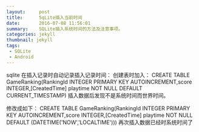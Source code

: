 ```yaml
---
layout:     post
title:      SqLite插入当前时间
date:       2016-07-08 11:56:01
summary:    SQLite插入系统时间的方法及注意事项。
categories: jekyll
thumbnail: jekyll
tags:
 - SQLite
 - Android
---
```


sqlite 在插入记录时自动记录插入记录时间：
创建表时加入：
CREATE TABLE GameRanking(RankingId INTEGER PRIMARY KEY AUTOINCREMENT,score INTEGER,[CreatedTime] playtime NOT NULL DEFAULT CURRENT_TIMESTAMP)
插入数据后发现不是系统时间而世界时间。

修改成如下：
CREATE TABLE GameRanking(RankingId INTEGER PRIMARY KEY AUTOINCREMENT,score INTEGER,[CreatedTime] playtime NOT NULL DEFAULT (DATETIME('NOW','LOCALTIME')))
再次插入数据已经时系统时间了
